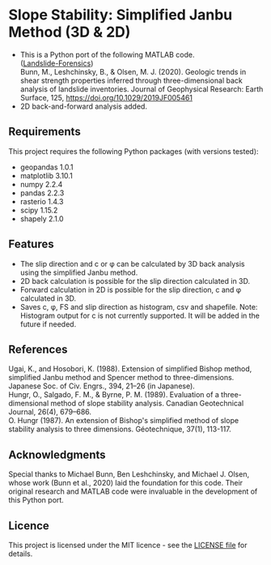 # Slope Stability: Simplified Janbu Method (3D & 2D)  

 - This is a Python port of the following MATLAB code.  
([Landslide-Forensics](https://github.com/benalesh/Landslide-Forensics))  
Bunn, M., Leshchinsky, B., & Olsen, M. J. (2020). Geologic trends in shear strength properties inferred through three-dimensional back analysis of landslide inventories. Journal of Geophysical Research: Earth Surface, 125, https://doi.org/10.1029/2019JF005461
 - 2D back-and-forward analysis added.

## Requirements
This project requires the following Python packages (with versions tested):
 - geopandas  1.0.1
 - matplotlib 3.10.1
 - numpy      2.2.4
 - pandas     2.2.3
 - rasterio   1.4.3
 - scipy      1.15.2
 - shapely    2.1.0

## Features
 - The slip direction and c or φ can be calculated by 3D back analysis using the simplified Janbu method.
 - 2D back calculation is possible for the slip direction calculated in 3D.
 - Forward calculation in 2D is possible for the slip direction, c and φ calculated in 3D.
 - Saves c, φ, FS and slip direction as histogram, csv and shapefile.
   Note: Histogram output for c is not currently supported. It will be added in the future if needed.

## References
Ugai, K., and Hosobori, K. (1988). Extension of simplified Bishop method, simplified Janbu method and Spencer method to three-dimensions. Japanese Soc. of Civ. Engrs., 394, 21–26 (in Japanese).  
Hungr, O., Salgado, F. M., & Byrne, P. M. (1989). Evaluation of a three-dimensional method of slope stability analysis. Canadian Geotechnical Journal, 26(4), 679–686.  
O. Hungr (1987). An extension of Bishop's simplified method of slope stability analysis to three dimensions. Géotechnique, 37(1), 113-117.

## Acknowledgments
Special thanks to Michael Bunn, Ben Leshchinsky, and Michael J. Olsen, whose work (Bunn et al., 2020) laid the foundation for this code. Their original research and MATLAB code were  invaluable in the development of this Python port.

## Licence
This project is licensed under the MIT licence - see the [LICENSE file](LICENSE) for details.

